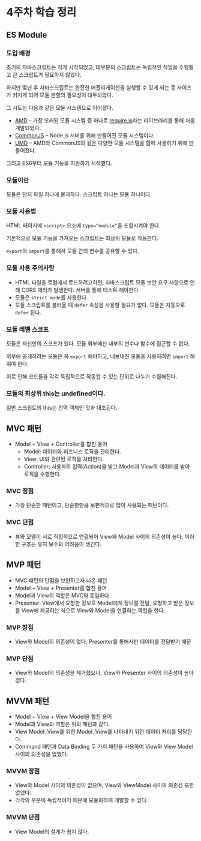 # 4주차 학습 정리

## ES Module

### 도입 배경

초기의 자바스크립트는 작게 시작되었고, 대부분의 스크립트는 독립적인 작업을 수행했고 큰 스크립트가 필요하지 않았다.

하지만 몇년 후 자바스크립트는 완전한 애플리케이션을 실행할 수 있게 되는 등 사이즈가 커지게 되어 모듈 분할의 필요성이 대두되었다.

그 시도는 다음과 같은 모듈 시스템으로 이어졌다.

- [AMD](https://en.wikipedia.org/wiki/Asynchronous_module_definition) – 가장 오래된 모듈 시스템 중 하나로 [require.js](http://requirejs.org/)라는 라이브러리를 통해 처음 개발되었다.
- [CommonJS](http://wiki.commonjs.org/wiki/Modules/1.1) – Node.js 서버를 위해 만들어진 모듈 시스템이다.
- [UMD](https://github.com/umdjs/umd) – AMD와 CommonJS와 같은 다양한 모듈 시스템을 함께 사용하기 위해 만들어졌다.

그리고 ES6부터 모듈 기능을 지원하기 시작했다.

### 모듈이란

모듈은 단지 파일 하나에 불과하다. 스크립트 하나는 모듈 하나이다.

### 모듈 사용법

HTML 페이지에 `<script>` 요소에 `type=”module”`을 포함시켜야 한다.

기본적으로 모듈 기능을 가져오는 스크립트는 최상위 모듈로 작동한다.

`export`와 `import`를 통해서 모듈 간의 변수를 공유할 수 있다.

### 모듈 사용 주의사항

- HTML 파일을 로컬에서 로드하려고하면, 자바스크립트 모듈 보안 요구 사항으로 인해 CORS 에러가 발생한다. 서버를 통해 테스트 해야한다.
- 모듈은 `strict mode`를 사용한다.
- 모듈 스크립트를 불러올 때 `defer` 속성을 사용할 필요가 없다. 모듈은 자동으로 `defer` 된다.

### 모듈 레벨 스코프

모듈은 자신만의 스코프가 있다. 모듈 외부에선 내부의 변수나 함수에 접근할 수 없다.

외부에 공개하려는 모듈은 꼭 `export` 해야하고, 내보내진 모듈을 사용하려면 `import` 해줘야 한다.

이로 인해 코드들을 각각 독립적으로 작동할 수 있는 단위로 나누기 수월해진다.

### 모듈의 최상위 this는 undefined이다.

일반 스크립트의 this는 전역 객체인 것과 대조된다.

## MVC 패턴

- Model + View + Controller를 합친 용어
  - Model: 데이터와 비즈니스 로직을 관리한다.
  - View: UI와 관련된 로직을 처리한다.
  - Controller: 사용자의 입력(Action)을 받고 Model과 View의 데이터를 받아 로직을 수행한다.

### MVC 장점

- 가장 단순한 패턴이고, 단순한만큼 보편적으로 많이 사용되는 패턴이다.

### MVC 단점

- 뷰와 모델이 서로 직접적으로 연결되어 View와 Model 사이의 의존성이 높다. 이러한 구조는 유지 보수의 어려움이 생긴다.

## MVP 패턴

- MVC 패턴의 단점을 보완하고자 나온 패턴
- Model + View + Presenter를 합친 용어
- Model과 View의 역할은 MVC와 동일하다.
- Presenter: View에서 요청한 정보로 Model에게 정보를 전달, 요청하고 받은 정보를 View에 제공하는 식으로 View와 Model을 연결하는 역할을 한다.

### MVP 장점

- View와 Model의 의존성이 없다. Presenter를 통해서만 데이터를 전달받기 때문

### MVP 단점

- View와 Model의 의존성을 제거했으나, View와 Presenter 사이의 의존성이 높아졌다.

## MVVM 패턴

- Model + View + View Model을 합친 용어
- Model과 View의 역할은 위의 패턴과 같다.
- View Model: View를 위한 Model. View를 나타내기 위한 데이터 처리를 담당한다.
- Command 패턴과 Data Binding 두 가지 패턴을 사용하여 View와 View Model 사이의 의존성을 없앴다.

### MVVM 장점

- View와 Model 사이의 의존성이 없으며, View와 ViewModel 사이의 의존성 또한 없앴다.
- 각각의 부분이 독립적이기 때문에 모듈화하여 개발할 수 있다.

### MVVM 단점

- View Model의 설계가 쉽지 않다.

